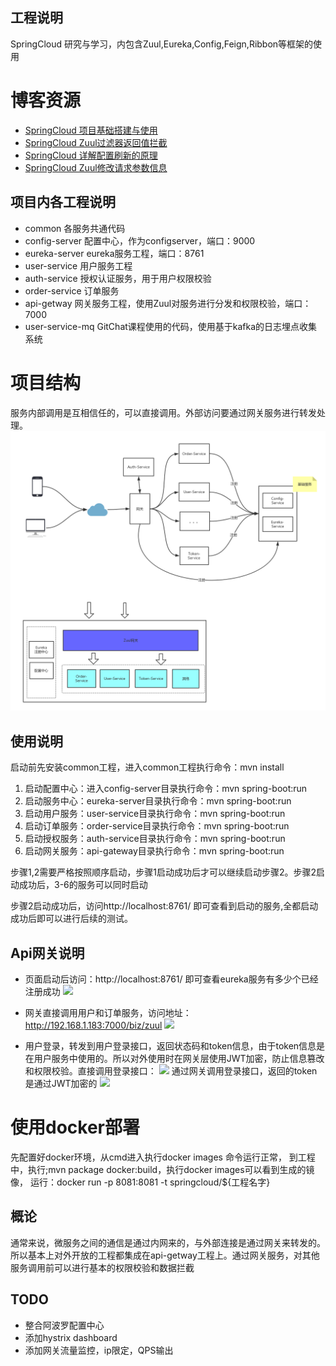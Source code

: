 
## 工程说明 ##

SpringCloud 研究与学习，内包含Zuul,Eureka,Config,Feign,Ribbon等框架的使用

# 博客资源 #


- [SpringCloud 项目基础搭建与使用](http://blog.csdn.net/cml_blog/article/details/78343323 "SpringCloud 项目基础搭建与使用")
- [SpringCloud Zuul过滤器返回值拦截](http://blog.csdn.net/cml_blog/article/details/78349703 "SpringCloud Zuul过滤器返回值拦截")
- [SpringCloud 详解配置刷新的原理](http://blog.csdn.net/cml_blog/article/details/78411312 "SpringCloud 详解配置刷新的原理")
- [SpringCloud Zuul修改请求参数信息](http://blog.csdn.net/cml_blog/article/details/78361373 " SpringCloud Zuul修改请求参数信息")

## 项目内各工程说明 ##
 - common 各服务共通代码
 - config-server 配置中心，作为configserver，端口：9000
 - eureka-server eureka服务工程，端口：8761
 - user-service 用户服务工程
 - auth-service 授权认证服务，用于用户权限校验
 - order-service 订单服务
 - api-getway 网关服务工程，使用Zuul对服务进行分发和权限校验，端口：7000
 - user-service-mq GitChat课程使用的代码，使用基于kafka的日志埋点收集系统

# 项目结构 #
服务内部调用是互相信任的，可以直接调用。外部访问要通过网关服务进行转发处理。
![](wiki/img/springcloud-strut.png)


## 使用说明 ##
 
启动前先安装common工程，进入common工程执行命令：mvn install

 1. 启动配置中心：进入config-server目录执行命令：mvn spring-boot:run
 2. 启动服务中心：eureka-server目录执行命令：mvn spring-boot:run
 3. 启动用户服务：user-service目录执行命令：mvn spring-boot:run
 4. 启动订单服务：order-service目录执行命令：mvn spring-boot:run
 5. 启动授权服务：auth-service目录执行命令：mvn spring-boot:run
 6. 启动网关服务：api-gateway目录执行命令：mvn spring-boot:run

步骤1,2需要严格按照顺序启动，步骤1启动成功后才可以继续启动步骤2。步骤2启动成功后，3-6的服务可以同时启动

步骤2启动成功后，访问http://localhost:8761/ 即可查看到启动的服务,全都启动成功后即可以进行后续的测试。

## Api网关说明 ##

 - 页面启动后访问：http://localhost:8761/ 即可查看eureka服务有多少个已经注册成功
![](wiki/img/eureka-server.png)

 - 网关直接调用用户和订单服务，访问地址：http://192.168.1.183:7000/biz/zuul
![](wiki/img/zuul1.png)
 - 用户登录，转发到用户登录接口，返回状态码和token信息，由于token信息是在用户服务中使用的。所以对外使用时在网关层使用JWT加密，防止信息篡改和权限校验。直接调用登录接口：
![](wiki/img/login.png)
通过网关调用登录接口，返回的token是通过JWT加密的
![](wiki/img/login2.png)


# 使用docker部署
先配置好docker环境，从cmd进入执行docker images 命令运行正常，
到工程中，执行;mvn package docker:build，执行docker images可以看到生成的镜像，
运行：docker run -p 8081:8081 -t springcloud/${工程名字}


## 概论 ##
通常来说，微服务之间的通信是通过内网来的，与外部连接是通过网关来转发的。
所以基本上对外开放的工程都集成在api-getway工程上。通过网关服务，对其他服务调用前可以进行基本的权限校验和数据拦截
 
## TODO
 - 整合阿波罗配置中心
 - 添加hystrix dashboard
 - 添加网关流量监控，ip限定，QPS输出
